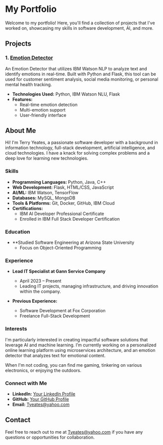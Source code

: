 # My Portfolio

Welcome to my portfolio! Here, you'll find a collection of projects that I've worked on, showcasing my skills in software development, AI, and more.

## Projects

### 1. [Emotion Detector](https://github.com/tyeates82/emotion-detector)
An Emotion Detector that utilizes IBM Watson NLP to analyze text and identify emotions in real-time. Built with Python and Flask, this tool can be used for customer sentiment analysis, social media monitoring, or personal mental health tracking.

- **Technologies Used:** Python, IBM Watson NLU, Flask
- **Features:**
  - Real-time emotion detection
  - Multi-emotion support
  - User-friendly interface

## About Me

Hi! I'm Terry Yeates, a passionate software developer with a background in information technology, full-stack development, artificial intelligence, and cloud technologies. I have a knack for solving complex problems and a deep love for learning new technologies.

### Skills

- **Programming Languages:** Python, Java, C++
- **Web Development:** Flask, HTML/CSS, JavaScript
- **AI/ML:** IBM Watson, TensorFlow
- **Databases:** MySQL, MongoDB
- **Tools & Platforms:** Git, Docker, GitHub, IBM Cloud
- **Certifications:**
  - IBM AI Developer Professional Certificate
  - Enrolled in IBM Full Stack Developer Certification

### Education

- **Studied Software Engineering at Arizona State University
  - Focus on Object-Oriented Programming

### Experience

- **Lead IT Specialist at Gann Service Company**
  - April 2023 – Present
  - Leading IT projects, managing infrastructure, and driving innovation within the company.

- **Previous Experience:**
  - Software Development at Fox Corporation
  - Freelance Full-Stack Development

### Interests

I'm particularly interested in creating impactful software solutions that leverage AI and machine learning. I’m currently working on a personalized online learning platform using microservices architecture, and an emotion detector that analyzes text for emotional content.

When I'm not coding, you can find me gaming, tinkering on various electronics, or enjoying the outdoors.

### Connect with Me

- **LinkedIn:** [Your LinkedIn Profile](https://www.linkedin.com/in/terry-yeates-b80772160)
- **GitHub:** [Your GitHub Profile](https://github.com/Tyeates82)
- **Email:** [Tyeates@yahoo.com](mailto:Tyeates@yahoo.com)


## Contact

Feel free to reach out to me at [Tyeates@yahoo.com](mailto:Tyeates@yahoo.com) if you have any questions or opportunities for collaboration.

